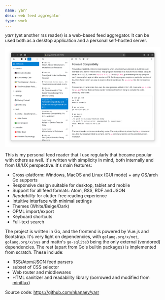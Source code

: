 ```yaml
---
name: yarr
desc: web feed aggregator
type: work
---
```


_yarr_ (yet another rss reader) is a web-based feed aggregator.
It can be used both as a desktop application and a personal self-hosted server.

![Screenshot of Yarr's GUI](promo.png)

This is my personal feed reader that I use regularly that became popular with others as well.
It's written with simplicity in mind, both internally and from UI/UX perspective.
It's main features:

* Cross-platform: Windows, MacOS and Linux (GUI mode) + any OS/arch Go supports
* Responsive design suitable for desktop, tablet and mobile
* Support for all feed formats: Atom, RSS, RDF and JSON
* _Readability_ for clutter-free reading experience
* Intuitive interface with minimal settings
* Themes (White/Beige/Dark)
* OPML import/export
* Keyboard shortcuts
* Full-text search

The project is written in Go, and the frontend is powered by Vue.js and Bootstrap.
It's very light on dependencies,
with `golang.org/x/net`, `golang.org/x/sys` and mattn's `go-sqlite3` being
the only external (vendored) dependencies. The rest (apart from Go's builtin packages)
is implemented from scratch. These include:

* RSS/Atom/JSON feed parsers
* subset of CSS selector
* Web router and middlewares
* HTML sanitizer and readability library (borrowed and modified from [miniflux])

Source code: https://github.com/nkanaev/yarr

[miniflux]: https://github.com/miniflux/v2
